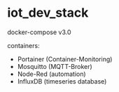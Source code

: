 # iot_dev_stack

docker-compose v3.0

containers:
  - Portainer (Container-Monitoring)
  - Mosquitto (MQTT-Broker)
  - Node-Red  (automation)
  - InfluxDB  (timeseries database)
